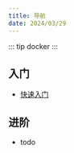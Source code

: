 ```yaml
---
title: 导航
date: 2024/03/29
---
```


::: tip
docker
:::

## 入门

- [快速入门](./快速入门/01.md)

## 进阶

- todo